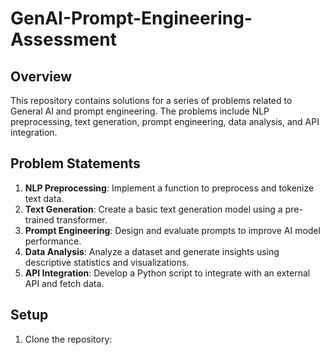 # GenAI-Prompt-Engineering-Assessment

## Overview
This repository contains solutions for a series of problems related to General AI and prompt engineering. The problems include NLP preprocessing, text generation, prompt engineering, data analysis, and API integration.

## Problem Statements
1. **NLP Preprocessing**: Implement a function to preprocess and tokenize text data.
2. **Text Generation**: Create a basic text generation model using a pre-trained transformer.
3. **Prompt Engineering**: Design and evaluate prompts to improve AI model performance.
4. **Data Analysis**: Analyze a dataset and generate insights using descriptive statistics and visualizations.
5. **API Integration**: Develop a Python script to integrate with an external API and fetch data.

## Setup
1. Clone the repository:

